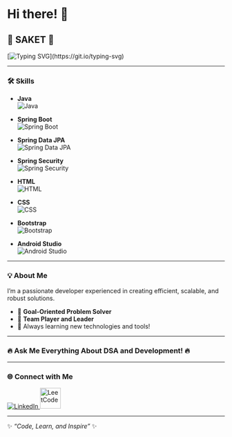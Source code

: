 # Hi there! 👋

## **🌟 SAKET 🌟**  
[![Typing SVG](https://readme-typing-svg.herokuapp.com?font=Roboto+Slab&size=35&color=F75C7E&center=true&vCenter=true&width=450&lines=Welcome+to+my+GitHub!;Ask+me+everything+about+DSA+and+development!)](https://git.io/typing-svg)

---

### 🛠️ **Skills**

- **Java**  
  ![Java](https://img.icons8.com/color/48/000000/java-coffee-cup-logo.png)

- **Spring Boot**  
  ![Spring Boot](https://img.icons8.com/color/48/000000/spring-logo.png)

- **Spring Data JPA**  
  ![Spring Data JPA](https://img.icons8.com/external-flatart-icons-outline-flatarticons/64/000000/external-sql-coding-and-development-flatart-icons-outline-flatarticons.png)

- **Spring Security**  
  ![Spring Security](https://img.icons8.com/external-tal-revivo-shadow-tal-revivo/48/000000/external-spring-security-is-an-authentication-and-access-control-framework-logo-shadow-tal-revivo.png)

- **HTML**  
  ![HTML](https://img.icons8.com/color/48/000000/html-5--v1.png)

- **CSS**  
  ![CSS](https://img.icons8.com/color/48/000000/css3.png)

- **Bootstrap**  
  ![Bootstrap](https://img.icons8.com/color/48/000000/bootstrap.png)

- **Android Studio**  
  ![Android Studio](https://img.icons8.com/color/48/000000/android-studio--v2.png)

---

### 💡 About Me  
I’m a passionate developer experienced in creating efficient, scalable, and robust solutions.  
- 🎯 **Goal-Oriented Problem Solver**  
- 🤝 **Team Player and Leader**  
- 🌱 Always learning new technologies and tools!  

---

### **🔥 Ask Me Everything About DSA and Development! 🔥**  

---

### 🌐 Connect with Me  
<p align="left">
  <a href="https://www.linkedin.com/in/saket-yadav-433a56270/" target="_blank">
    <img src="https://img.icons8.com/fluency/48/000000/linkedin.png" alt="LinkedIn" title="LinkedIn" />
  </a>
  <a href="https://leetcode.com/u/Saketyadav/" target="_blank">
    <img src="https://upload.wikimedia.org/wikipedia/commons/1/19/LeetCode_logo_black.png" alt="LeetCode" width="48" height="48" title="LeetCode" />
  </a>
</p>


---

✨ _“Code, Learn, and Inspire”_ ✨
